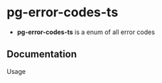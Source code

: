 # pg-error-codes-ts

* **pg-error-codes-ts** is a enum of all error codes

## Documentation

Usage
```ts

```
